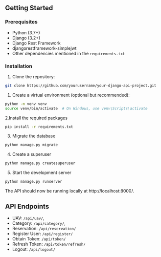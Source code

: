 ## Getting Started

### Prerequisites

- Python (3.7+)
- Django (3.2+)
- Django Rest Framework
- djangorestframework-simplejwt
- Other dependencies mentioned in the `requirements.txt`

### Installation

1. Clone the repository:

```sh
git clone https://github.com/yourusername/your-django-api-project.git
```

1. Create a virtual environment (optional but recommended):

```sh
python -m venv venv
source venv/bin/activate  # On Windows, use venv\Scripts\activate
```

2.Install the required packages

```sh
pip install -r requirements.txt
```

3. Migrate the database

```sh
python manage.py migrate
```

4. Create a superuser

```sh
python manage.py createsuperuser
```

5. Start the development server

```sh
python manage.py runserver

```

The API should now be running locally at http://localhost:8000/.

## API Endpoints

- UAV: `/api/uav/`,
- Category: `/api/category/`,
- Reservation: `/api/reservation/`
- Register User: `/api/register/`
- Obtain Token: `/api/token/`
- Refresh Token: `/api/token/refresh/`
- Logout: `/api/logout/`
